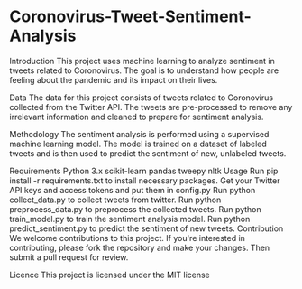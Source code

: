 # Coronovirus-Tweet-Sentiment-Analysis

Introduction This project uses machine learning to analyze sentiment in tweets related to Coronovirus. The goal is to understand how people are feeling about the pandemic and its impact on their lives.

Data The data for this project consists of tweets related to Coronovirus collected from the Twitter API. The tweets are pre-processed to remove any irrelevant information and cleaned to prepare for sentiment analysis.

Methodology The sentiment analysis is performed using a supervised machine learning model. The model is trained on a dataset of labeled tweets and is then used to predict the sentiment of new, unlabeled tweets.

Requirements Python 3.x scikit-learn pandas tweepy nltk Usage Run pip install -r requirements.txt to install necessary packages. Get your Twitter API keys and access tokens and put them in config.py Run python collect_data.py to collect tweets from twitter. Run python preprocess_data.py to preprocess the collected tweets. Run python train_model.py to train the sentiment analysis model. Run python predict_sentiment.py to predict the sentiment of new tweets. Contribution We welcome contributions to this project. If you're interested in contributing, please fork the repository and make your changes. Then submit a pull request for review.

Licence This project is licensed under the MIT license
